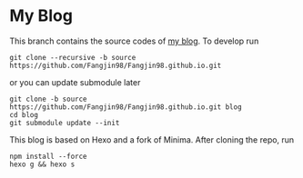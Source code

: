 # My Blog

This branch contains the source codes of [my blog](https://www.fangjin.site/). To develop run 

```shell
git clone --recursive -b source https://github.com/Fangjin98/Fangjin98.github.io.git 
```

or you can update submodule later

```shell
git clone -b source https://github.com/Fangjin98/Fangjin98.github.io.git blog
cd blog
git submodule update --init
```

This blog is based on Hexo and a fork of Minima. After cloning the repo, run

```shell
npm install --force
hexo g && hexo s
```
